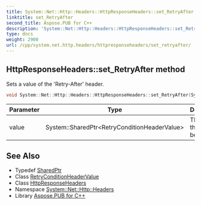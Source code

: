 ```yaml
---
title: System::Net::Http::Headers::HttpResponseHeaders::set_RetryAfter method
linktitle: set_RetryAfter
second_title: Aspose.PUB for C++
description: 'System::Net::Http::Headers::HttpResponseHeaders::set_RetryAfter method. Sets a value of the ''Retry-After'' header in C++.'
type: docs
weight: 2900
url: /cpp/system.net.http.headers/httpresponseheaders/set_retryafter/
---
```

## HttpResponseHeaders::set_RetryAfter method


Sets a value of the 'Retry-After' header.

```cpp
void System::Net::Http::Headers::HttpResponseHeaders::set_RetryAfter(System::SharedPtr<RetryConditionHeaderValue> value)
```


| Parameter | Type | Description |
| --- | --- | --- |
| value | System::SharedPtr\<RetryConditionHeaderValue\> | The value that must be set. |

## See Also

* Typedef [SharedPtr](../../../system/sharedptr/)
* Class [RetryConditionHeaderValue](../../retryconditionheadervalue/)
* Class [HttpResponseHeaders](../)
* Namespace [System::Net::Http::Headers](../../)
* Library [Aspose.PUB for C++](../../../)
